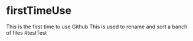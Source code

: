 # firstTimeUse
This is the first time to use Github
This is used to rename and sort a banch of files
#testTest
